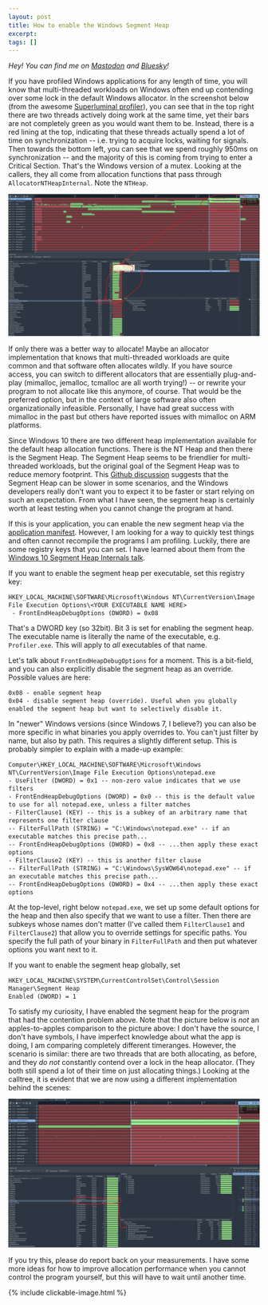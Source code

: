 ```yaml
---
layout: post
title: How to enable the Windows Segment Heap
excerpt:
tags: []
---
```


_Hey! You can find me on [Mastodon](https://mastodon.gamedev.place/@sschoener) and [Bluesky](https://bsky.app/profile/sschoener.bsky.social)!_

If you have profiled Windows applications for any length of time, you will know that multi-threaded workloads on Windows often end up contending over some lock in the default Windows allocator. In the screenshot below (from the awesome [Superluminal profiler](https://superluminal.eu/)), you can see that in the top right there are two threads actively doing work at the same time, yet their bars are not completely green as you would want them to be. Instead, there is a red lining at the top, indicating that these threads actually spend a lot of time on synchronization -- i.e. trying to acquire locks, waiting for signals. Then towards the bottom left, you can see that we spend roughly 950ms on synchronization -- and the majority of this is coming from trying to enter a Critical Section. That's the Windows version of a mutex. Looking at the callers, they all come from allocation functions that pass through `AllocatorNTHeapInternal`. Note the `NTHeap`.

<p align="middle">
  <img src="/img/2024-11-05-segment-heap/nt-heap.png" alt="NT Heap" />
</p>

If only there was a better way to allocate! Maybe an allocator implementation that knows that multi-threaded workloads are quite common and that software often allocates wildly. If you have source access, you can switch to different allocators that are essentially plug-and-play (mimalloc, jemalloc, tcmalloc are all worth trying!) -- or rewrite your program to not allocate like this anymore, of course. That would be the preferred option, but in the context of large software also often organizationally infeasible. Personally, I have had great success with mimalloc in the past but others have reported issues with mimalloc on ARM platforms.

Since Windows 10 there are two different heap implementation available for the default heap allocation functions. There is the NT Heap and then there is the Segment Heap. The Segment Heap seems to be friendlier for multi-threaded workloads, but the original goal of the Segment Heap was to reduce memory footprint. This [Github discussion](https://github.com/microsoft/Windows-Dev-Performance/issues/39) suggests that the Segment Heap can be slower in some scenarios, and the Windows developers really don't want you to expect it to be faster or start relying on such an expectation. From what I have seen, the segment heap is certainly worth at least testing when you cannot change the program at hand.

If this is your application, you can enable the new segment heap via the [application manifest](https://learn.microsoft.com/en-us/windows/win32/sbscs/application-manifests). However, I am looking for a way to quickly test things and often cannot recompile the programs I am profiling. Luckily, there are some registry keys that you can set. I have learned about them from the [Windows 10 Segment Heap Internals talk](https://www.youtube.com/watch?v=hetZx78SQ_A&t=315s).

If you want to enable the segment heap per executable, set this registry key:
```
HKEY_LOCAL_MACHINE\SOFTWARE\Microsoft\Windows NT\CurrentVersion\Image File Execution Options\<YOUR EXECUTABLE NAME HERE>
 - FrontEndHeapDebugOptions (DWORD) = 0x08
```
That's a DWORD key (so 32bit). Bit 3 is set for enabling the segment heap. The executable name is literally the name of the executable, e.g. `Profiler.exe`. This will apply to _all_ executables of that name.

Let's talk about `FrontEndHeapDebugOptions` for a moment. This is a bit-field, and you can also explicitly disable the segment heap as an override. Possible values are here:
```
0x08 - enable segment heap
0x04 - disable segment heap (override). Useful when you globally enabled the segment heap but want to selectively disable it.
```

In "newer" Windows versions (since Windows 7, I believe?) you can also be more specific in what binaries you apply overrides to. You can't just filter by name, but also by path. This requires a slightly different setup. This is probably simpler to explain with a made-up example:

```
Computer\HKEY_LOCAL_MACHINE\SOFTWARE\Microsoft\Windows NT\CurrentVersion\Image File Execution Options\notepad.exe
- UseFilter (DWORD) = 0x1 -- non-zero value indicates that we use filters
- FrontEndHeapDebugOptions (DWORD) = 0x0 -- this is the default value to use for all notepad.exe, unless a filter matches
- FilterClause1 (KEY) -- this is a subkey of an arbitrary name that represents one filter clause
-- FilterFullPath (STRING) = "C:\Windows\notepad.exe" -- if an executable matches this precise path...
-- FrontEndHeapDebugOptions (DWORD) = 0x8 -- ...then apply these exact options
- FilterClause2 (KEY) -- this is another filter clause
-- FilterFullPath (STRING) = "C:\Windows\SysWOW64\notepad.exe" -- if an executable matches this precise path...
-- FrontEndHeapDebugOptions (DWORD) = 0x4 -- ...then apply these exact options
```

At the top-level, right below `notepad.exe`, we set up some default options for the heap and then also specify that we want to use a filter. Then there are subkeys whose names don't matter (I've called them `FilterClause1` and `FilterClause2`) that allow you to override settings for specific paths. You specify the full path of your binary in `FilterFullPath` and then put whatever options you want next to it.

If you want to enable the segment heap globally, set
```
HKEY_LOCAL_MACHINE\SYSTEM\CurrentControlSet\Control\Session Manager\Segment Heap
Enabled (DWORD) = 1
```

To satisfy my curiosity, I have enabled the segment heap for the program that had the contention problem above. Note that the picture below is *not* an apples-to-apples comparison to the picture above: I don't have the source, I don't have symbols, I have imperfect knowledge about what the app is doing, I am comparing completely different timeranges. However, the scenario is similar: there are two threads that are both allocating, as before, and they _do not_ constantly contend over a lock in the heap allocator. (They both still spend a lot of their time on just allocating things.) Looking at the calltree, it is evident that we are now using a different implementation behind the scenes:

<p align="middle">
  <img src="/img/2024-11-05-segment-heap/segment-heap.png" alt="Segment Heap" />
</p>

If you try this, please do report back on your measurements. I have some more ideas for how to improve allocation performance when you cannot control the program yourself, but this will have to wait until another time.

{% include clickable-image.html %}
